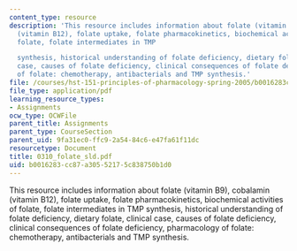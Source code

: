 ```yaml
---
content_type: resource
description: 'This resource includes information about folate (vitamin B9), cobalamin
  (vitamin B12), folate uptake, folate pharmacokinetics, biochemical activities of
  folate, folate intermediates in TMP

  synthesis, historical understanding of folate deficiency, dietary folate, clinical
  case, causes of folate deficiency, clinical consequences of folate deficiency, pharmacology
  of folate: chemotherapy, antibacterials and TMP synthesis.'
file: /courses/hst-151-principles-of-pharmacology-spring-2005/b0016283cc87a30552175c838750b1d0_0310_folate_sld.pdf
file_type: application/pdf
learning_resource_types:
- Assignments
ocw_type: OCWFile
parent_title: Assignments
parent_type: CourseSection
parent_uid: 9fa31ec0-ffc9-2a54-84c6-e47fa61f11dc
resourcetype: Document
title: 0310_folate_sld.pdf
uid: b0016283-cc87-a305-5217-5c838750b1d0
---
```

This resource includes information about folate (vitamin B9), cobalamin (vitamin B12), folate uptake, folate pharmacokinetics, biochemical activities of folate, folate intermediates in TMP
synthesis, historical understanding of folate deficiency, dietary folate, clinical case, causes of folate deficiency, clinical consequences of folate deficiency, pharmacology of folate: chemotherapy, antibacterials and TMP synthesis.

